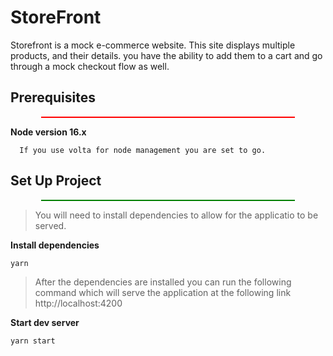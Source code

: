 # StoreFront

Storefront is a mock e-commerce website. This site displays multiple products, and their details. you have the ability to add them to a cart and go through a mock checkout flow as well.

## Prerequisites

<div style='border:1px solid red; width: 80%; margin: 10px auto;'></div>

**Node version 16.x**

```
  If you use volta for node management you are set to go.
```

## Set Up Project

<div style='border:1px solid green; width: 80%; margin: 10px auto;'></div>

> You will need to install dependencies to allow for the applicatio to be served.

**Install dependencies**

```
yarn
```

> After the dependencies are installed you can run the following command which will serve the application at the following link http://localhost:4200

**Start dev server**

```
yarn start
```
